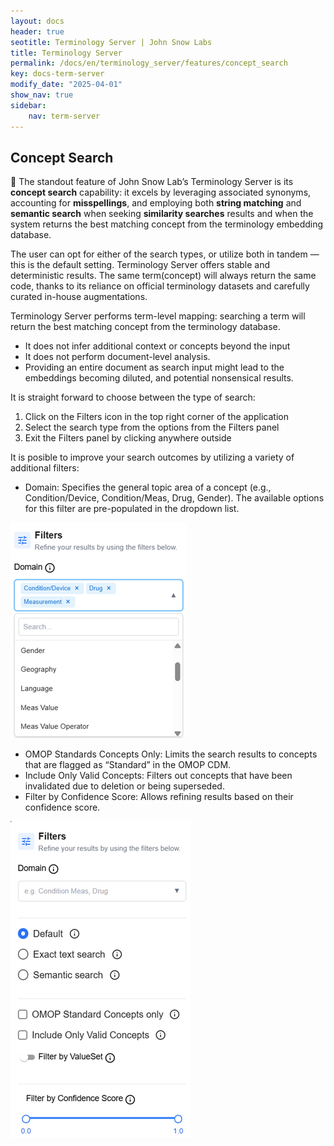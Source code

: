 ```yaml
---
layout: docs
header: true
seotitle: Terminology Server | John Snow Labs
title: Terminology Server 
permalink: /docs/en/terminology_server/features/concept_search
key: docs-term-server
modify_date: "2025-04-01"
show_nav: true
sidebar:
    nav: term-server
---
```


## Concept Search

🚀 The standout feature of John Snow Lab’s Terminology Server is its **concept search** capability: it excels by leveraging associated synonyms, accounting for **misspellings**, and employing both **string matching** and **semantic search** when seeking **similarity searches** results and when the system returns the best matching concept from the terminology embedding database.

The user can opt for either of the search types, or utilize both in tandem — this is the default setting.
Terminology Server offers stable and deterministic results. The same term(concept) will always return the same code, thanks to its reliance on official terminology datasets and carefully curated in-house augmentations.

Terminology Server performs term-level mapping: searching a term will return the best matching concept from the terminology database.
* It does not infer additional context or concepts beyond the input
* It does not perform document-level analysis.
* Providing an entire document as search input might lead to the embeddings becoming diluted, and potential nonsensical results.

 It is straight forward to choose between the type of search:
 1. Click on the Filters icon in the top right corner of the application
 2. Select the search type from the options from the Filters panel
 3. Exit the Filters panel by clicking anywhere outside

It is posible to improve your search outcomes by utilizing a variety of additional filters:
* Domain: Specifies the general topic area of a concept (e.g., Condition/Device, Condition/Meas, Drug, Gender). The available options for this filter are pre-populated in the dropdown list.

![Terminology Service by John Snow Labs](/assets/images/term_server/filter_panel_domains.png)

* OMOP Standards Concepts Only: Limits the search results to concepts that are flagged as “Standard” in the OMOP CDM.
* Include Only Valid Concepts: Filters out concepts that have been invalidated due to deletion or being superseded.
* Filter by Confidence Score: Allows refining results based on their confidence score.

![Terminology Service by John Snow Labs](/assets/images/term_server/filter_panel.png)

